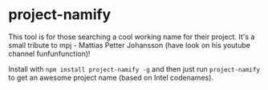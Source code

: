# project-namify
This tool is for those searching a cool working name for their project. It's a small tribute to mpj - Mattias Petter Johansson (have look on his youtube channel funfunfunction)!

Install with `npm install project-namify -g` and then just run `project-namify` to get an awesome project name (based on Intel codenames).